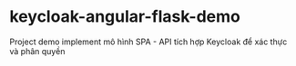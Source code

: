 # keycloak-angular-flask-demo
Project demo implement mô hình SPA - API tích hợp Keycloak để xác thực và phân quyền
